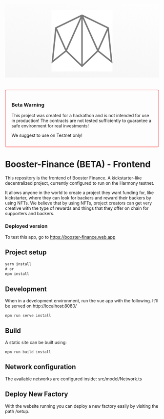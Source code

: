 <div style="background: linear-gradient(
10deg, whitesmoke, #fefefe)">
<img src="./public/booster.svg" width="200"  style="display: block; margin: auto; margin-bottom:40px; padding: 20px;"/>
</div>

<div style="border: 1px solid red; padding: 15px 20px; margin: 30px 0;border-radius: 5px;">
    <h3>Beta Warning</h3>
    <p>This project was created for a hackathon and is not intended for use in production! The contracts are not tested sufficiently to guarantee a safe environment for real investments!</p>
    <p>We suggest to use on Testnet only!</p>
</div>

# Booster-Finance (BETA) - Frontend

This repository is the frontend of Booster Finance. A kickstarter-like decentralized project, currently configured to run on the Harmony testnet.

It allows anyone in the world to create a project they want funding for, like kickstarter, where they can look for backers and reward their backers by using NFTs. We believe that by using NFTs, project creators can get very creative with the type of rewards and things that they offer on chain for supporters and backers.


### Deployed version
To test this app, go to https://booster-finance.web.app

## Project setup
```
yarn install
# or
npm install
```

## Development

When in a development environment, run the vue app with the following. It'll be served on http://localhost:8080/

```
npm run serve install
```

## Build

A static site can be built using:

```
npm run build install
```

## Network configuration

The available networks are configured inside: src/model/Network.ts

## Deploy New Factory

With the website running you can deploy a new factory easily by visiting the path <your-application>/setup.
